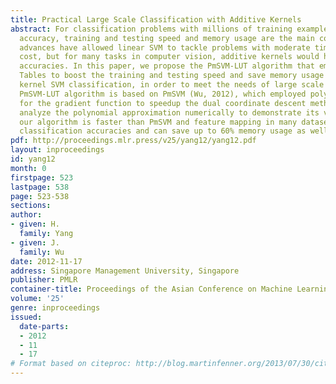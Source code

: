 ```yaml
---
title: Practical Large Scale Classification with Additive Kernels
abstract: For classification problems with millions of training examples or dimensions,
  accuracy, training and testing speed and memory usage are the main concerns. Recent
  advances have allowed linear SVM to tackle problems with moderate time and space
  cost, but for many tasks in computer vision, additive kernels would have higher
  accuracies. In this paper, we propose the PmSVM-LUT algorithm that employs Look-Up
  Tables to boost the training and testing speed and save memory usage of additive
  kernel SVM classification, in order to meet the needs of large scale problems. The
  PmSVM-LUT algorithm is based on PmSVM (Wu, 2012), which employed polynomial approximation
  for the gradient function to speedup the dual coordinate descent method. We also
  analyze the polynomial approximation numerically to demonstrate its validity. Empirically,
  our algorithm is faster than PmSVM and feature mapping in many datasets with higher
  classification accuracies and can save up to 60% memory usage as well.
pdf: http://proceedings.mlr.press/v25/yang12/yang12.pdf
layout: inproceedings
id: yang12
month: 0
firstpage: 523
lastpage: 538
page: 523-538
sections: 
author:
- given: H.
  family: Yang
- given: J.
  family: Wu
date: 2012-11-17
address: Singapore Management University, Singapore
publisher: PMLR
container-title: Proceedings of the Asian Conference on Machine Learning
volume: '25'
genre: inproceedings
issued:
  date-parts:
  - 2012
  - 11
  - 17
# Format based on citeproc: http://blog.martinfenner.org/2013/07/30/citeproc-yaml-for-bibliographies/
---
```

